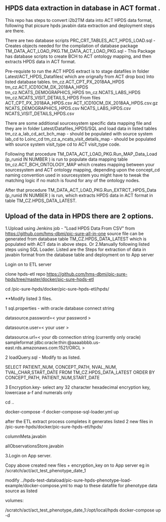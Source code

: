 HPDS data extraction in database in ACT format .
----------------------------------------------
This repo has steps to convert i2b2TM data into ACT HPDS data format, following that picsure hpds javabin data extraction and deployment steps are there.

There are two database scripts PRC_CRT_TABLES_ACT_HPDS_LOAD.sql - Creates objects needed for the compilation of database package TM_DATA_ACT_LOAD_PKG.TM_DATA_ACT_LOAD_PKG.sql - This Package has database scripts to create BCH to ACT ontology mapping, and then extracts HPDS data in ACT format.

Pre-requiste to run the ACT HPDS extract is to stage datafiles in folder Latest/ACT_HPDS_Datafiles( which are orignally from ACT drop box) Into listed database tables. 
tm_cz.ACT_CPT_PX_2018AA_HPDS 
tm_cz.ACT_ICD10CM_DX_2018AA_HPDS 
tm_cz.NCATS_DEMOGRAPHICS_HPDS 
tm_cz.NCATS_LABS_HPDS 
tm_cz.NCATS_VISIT_DETAILS_HPDS 
From files ACT_CPT_PX_2018AA_HPDS.csv ACT_ICD10CM_DX_2018AA_HPDS.csv.gz NCATS_DEMOGRAPHICS_HPDS.csv NCATS_LABS_HPDS.csv NCATS_VISIT_DETAILS_HPDS.csv

There are some additional sourcesystem specific data mapping file and they are in folder Latest/Datafiles_HPDS/SQL and 
load data in listed tables
tm_cz.a_lab_cd_act_bch_map - should be populated with source system lab_cd to Loinc_cd
tm_cz.a_ncats_visit_details_map - should be populated with source system visit_type cd to ACT visit_type code.

Following that procedure TM_DATA_ACT_LOAD_PKG.Run_MAP_Data_Load (p_runid IN NUMBER ) is run to populate data mapping table tm_cz.ACT_BCH_ONTOLOGY_MAP which creates mapping between your sourcesystem and ACT ontology mapping, depending upon the concept_cd naming convention used in sourcesystem you might have to tweak the matching logic if no match is found for any of the ontology nodes.

After that procedure TM_DATA_ACT_LOAD_PKG.Run_EXTRCT_HPDS_Data (p_runid IN NUMBER )  is run, which extracts HPDS data in ACT format in table TM_CZ.HPDS_DATA_LATEST.


Upload of the data in HPDS there are 2 options.
----------------------------------------------
1.Upload using Jenkins job - "Load HPDS Data From CSV" from https://github.com/hms-dbmi/pic-sure-all-in-one
source file can be generated from database table TM_CZ.HPDS_DATA_LATEST which is populated with ACT data in above steps.
Or
2.Manually following listed steps using SQL Loader.
Listed are the Steps for extraction of data in javabin format from the database table and deployment on to App server

Login on to ETL server

clone hpds-etl repo https://github.com/hms-dbmi/pic-sure-hpds/tree/master/docker/pic-sure-hpds-etl

cd /pic-sure-hpds/docker/pic-sure-hpds-etl/hpds/

**Modify listed 3 files.

1 sql.properties - with oracle database connect string

datasource.password=< your password >

datasource.user=< your user >

datasource.url=< your db connection string (currently only oracle) sampleformat jdbc:oracle:thin:@aaaabbbb.us-east.rds.amazonaws.com:1521/ORCL >

2 loadQuery.sql - Modify to as listed.

SELECT PATIENT_NUM, CONCEPT_PATH, NVAL_NUM, TVAL_CHAR,START_DATE FROM TM_CZ.HPDS_DATA_LATEST ORDER BY CONCEPT_PATH, PATIENT_NUM,START_DATE

3 Encryption.key- select any 32 character hexadecimal encryption key, lowercase a-f and numerals only

cd ..

docker-compose -f docker-compose-sql-loader.yml up

after the ETL extract process completes it generates listed 2 new files in /pic-sure-hpds/docker/pic-sure-hpds-etl/hpds/

columnMeta.javabin

allObservationsStore.javabin

3.Login on App server.

Copy above created new files + encryption_key on to App server eg in /scratch/act/act_test_phenotype_date_1

modify ../hpds-test-dataload/pic-sure-hpds-phenotype-load-example/docker-compose.yml to map to these datafile for phenotype data source as listed

volumes:

/scratch/act/act_test_phenotype_date_1:/opt/local/hpds docker-compose up -d

